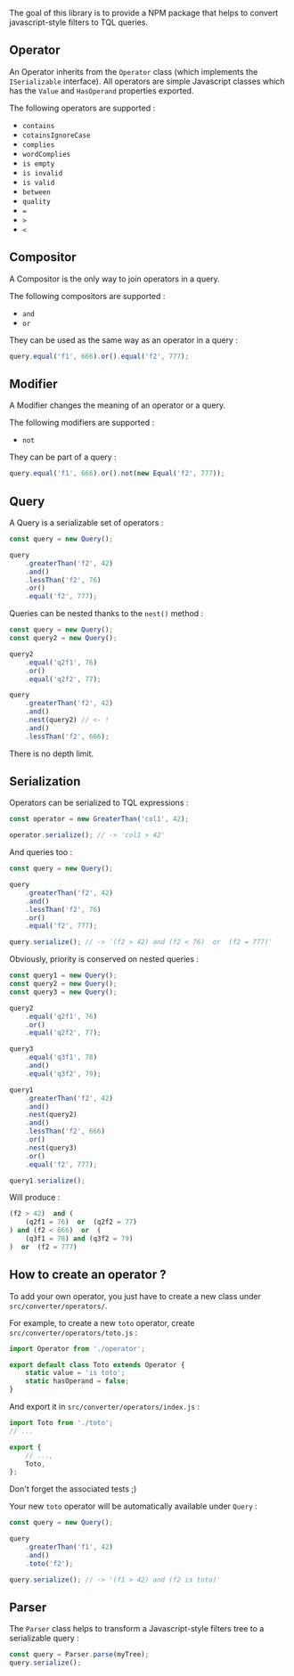 The goal of this library is to provide a NPM package that helps to convert javascript-style filters to TQL queries.


Operator
----------

An Operator inherits from the `Operator` class (which implements the `ISerializable` interface). All operators are simple Javascript classes which has the `Value` and `HasOperand` properties exported.

The following operators are supported :

- `contains`
- `cotainsIgnoreCase`
- `complies`
- `wordComplies`
- `is empty`
- `is invalid`
- `is valid`
- `between`
- `quality`
- `=`
- `>`
- `<`


Compositor
-------

A Compositor is the only way to join operators in a query.

The following compositors are supported :

- `and`
- `or`

They can be used as the same way as an operator in a query :

```javascript
query.equal('f1', 666).or().equal('f2', 777);
```


Modifier
-------

A Modifier changes the meaning of an operator or a query.

The following modifiers are supported :

- `not`

They can be part of a query :


```javascript
query.equal('f1', 666).or().not(new Equal('f2', 777));
```


Query
-------

A Query is a serializable set of operators :

```javascript
const query = new Query();

query
	.greaterThan('f2', 42)
	.and()
	.lessThan('f2', 76)
	.or()
	.equal('f2', 777);

```


Queries can be nested thanks to the `nest()` method :

```javascript
const query = new Query();
const query2 = new Query();

query2
	.equal('q2f1', 76)
	.or()
	.equal('q2f2', 77);

query
	.greaterThan('f2', 42)
	.and()
	.nest(query2) // <- !
	.and()
	.lessThan('f2', 666);
```

There is no depth limit.


Serialization
---------------


Operators can be serialized to TQL expressions :

```javascript
const operator = new GreaterThan('col1', 42);

operator.serialize(); // -> 'col1 > 42'
```

And queries too :

```javascript
const query = new Query();

query
	.greaterThan('f2', 42)
	.and()
	.lessThan('f2', 76)
	.or()
	.equal('f2', 777);

query.serialize(); // -> '(f2 > 42) and (f2 < 76)  or  (f2 = 777)'
```

Obviously, priority is conserved on nested queries :

```javascript
const query1 = new Query();
const query2 = new Query();
const query3 = new Query();

query2
	.equal('q2f1', 76)
	.or()
	.equal('q2f2', 77);

query3
	.equal('q3f1', 78)
	.and()
	.equal('q3f2', 79);

query1
	.greaterThan('f2', 42)
	.and()
	.nest(query2)
	.and()
	.lessThan('f2', 666)
	.or()
	.nest(query3)
	.or()
	.equal('f2', 777);

query1.serialize();
```

Will produce :

```sql
(f2 > 42)  and (
	(q2f1 = 76)  or  (q2f2 = 77)
) and (f2 < 666)  or  (
	(q3f1 = 78) and (q3f2 = 79)
)  or  (f2 = 777)
```

How to create an operator ?
---------------------------

To add your own operator, you just have to create a new class under `src/converter/operators/`.

For example, to create a new `toto` operator, create `src/converter/operators/toto.js` :

```javascript
import Operator from './operator';

export default class Toto extends Operator {
	static value = 'is toto';
	static hasOperand = false;
}
```

And export it in `src/converter/operators/index.js` :

```javascript
import Toto from './toto';
// ...

export {
	// ...,
	Toto,
};

```

Don't forget the associated tests ;)

Your new `toto` operator will be automatically available under `Query` :

```javascript
const query = new Query();

query
	.greaterThan('f1', 42)
	.and()
	.toto('f2');

query.serialize(); // -> '(f1 > 42) and (f2 is toto)'
```


Parser
-----

The `Parser` class helps to transform a Javascript-style filters tree to a serializable query :

```javascript
const query = Parser.parse(myTree);
query.serialize();
```
